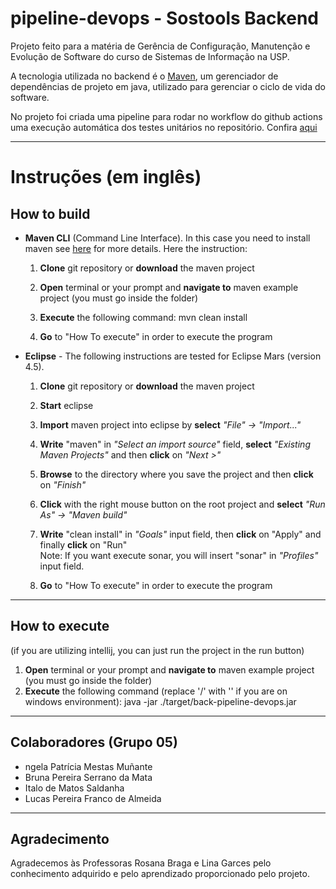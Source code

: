 
# pipeline-devops - Sostools Backend
Projeto feito para a matéria de Gerência de Configuração, Manutenção e Evolução de Software do curso de Sistemas de Informação na USP.

A tecnologia utilizada no backend é o
<a href="https://maven.apache.org" target="_blank" title="Maven site">Maven</a>, um gerenciador de dependências de projeto em java, utilizado para gerenciar o ciclo de vida do software.

No projeto foi criada uma pipeline para rodar no workflow do github actions uma execução automática dos testes unitários no repositório. Confira [aqui](https://github.com/afp-lucas/back-pipeline-devops/actions)

***
# Instruções (em inglês)

## How to build

+ **Maven CLI** (Command Line Interface). In this case you need to install maven see <a href="https://maven.apache.org/install.html" target="_blank" title="Maven install">here</a> for more details.
 Here the instruction:
  1. **Clone** git repository or **download** the maven project

  2. **Open** terminal or your prompt and **navigate to** maven example project (you must go inside the folder)

  3. **Execute** the following command: mvn clean install

  4. **Go** to "How To execute" in order to execute the program

+ **Eclipse** - The following instructions are tested for Eclipse Mars (version 4.5).

  1. **Clone** git repository or **download** the maven project

  2. **Start** eclipse

  3. **Import** maven project into eclipse by **select** _"File" &#8594; "Import..."_<br>

  4. **Write** "maven" in _"Select an import source"_ field, **select** _"Existing Maven Projects"_ and then **click** on _"Next >"_<br>

  5. **Browse** to the directory where you save the project and then **click** on _"Finish"_<br>

  6. **Click** with the right mouse button on the root project and **select** _"Run As" &#8594; "Maven build"_<br>

  7. **Write** "clean install" in _"Goals"_ input field, then **click** on "Apply" and finally **click** on "Run"<br>
      Note: If you want execute sonar, you will insert "sonar" in _"Profiles"_ input field.

  8. **Go** to "How To execute" in order to execute the program

***
## How to execute
(if you are utilizing intellij, you can just run the project in the run button)
1. **Open** terminal or your prompt and **navigate to** maven example project (you must go inside the folder)
2. **Execute** the following command (replace '/' with '\' if you are on windows environment): java -jar ./target/back-pipeline-devops.jar

***
## Colaboradores (Grupo 05)
*  ngela Patrícia Mestas Muñante
* Bruna Pereira Serrano da Mata
* Italo de Matos Saldanha
* Lucas Pereira Franco de Almeida

***
## Agradecimento
Agradecemos às Professoras Rosana Braga e Lina Garces pelo conhecimento adquirido e pelo aprendizado proporcionado pelo projeto.
